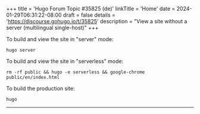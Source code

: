 +++
title = 'Hugo Forum Topic #35825 (de)'
linkTitle = 'Home'
date = 2024-01-29T06:31:22-08:00
draft = false
details = 'https://discourse.gohugo.io/t/35825'
description = "View a site without a server (multilingual single-host)"
+++

To build and view the site in "server" mode:

```text
hugo server
```

To build and view the site in "serverless" mode:

```text
rm -rf public && hugo -e serverless && google-chrome public/en/index.html 
```

To build the production site:

```text
hugo
```

---
